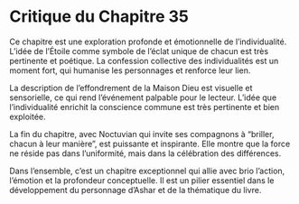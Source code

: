 # Critique du Chapitre 35

Ce chapitre est une exploration profonde et émotionnelle de l’individualité. L’idée de l’Étoile comme symbole de l’éclat unique de chacun est très pertinente et poétique. La confession collective des individualités est un moment fort, qui humanise les personnages et renforce leur lien.

La description de l’effondrement de la Maison Dieu est visuelle et sensorielle, ce qui rend l’événement palpable pour le lecteur. L’idée que l’individualité enrichit la conscience commune est très pertinente et bien exploitée.

La fin du chapitre, avec Noctuvian qui invite ses compagnons à “briller, chacun à leur manière”, est puissante et inspirante. Elle montre que la force ne réside pas dans l’uniformité, mais dans la célébration des différences.

Dans l’ensemble, c’est un chapitre exceptionnel qui allie avec brio l’action, l’émotion et la profondeur conceptuelle. Il est un pilier essentiel dans le développement du personnage d’Ashar et de la thématique du livre.